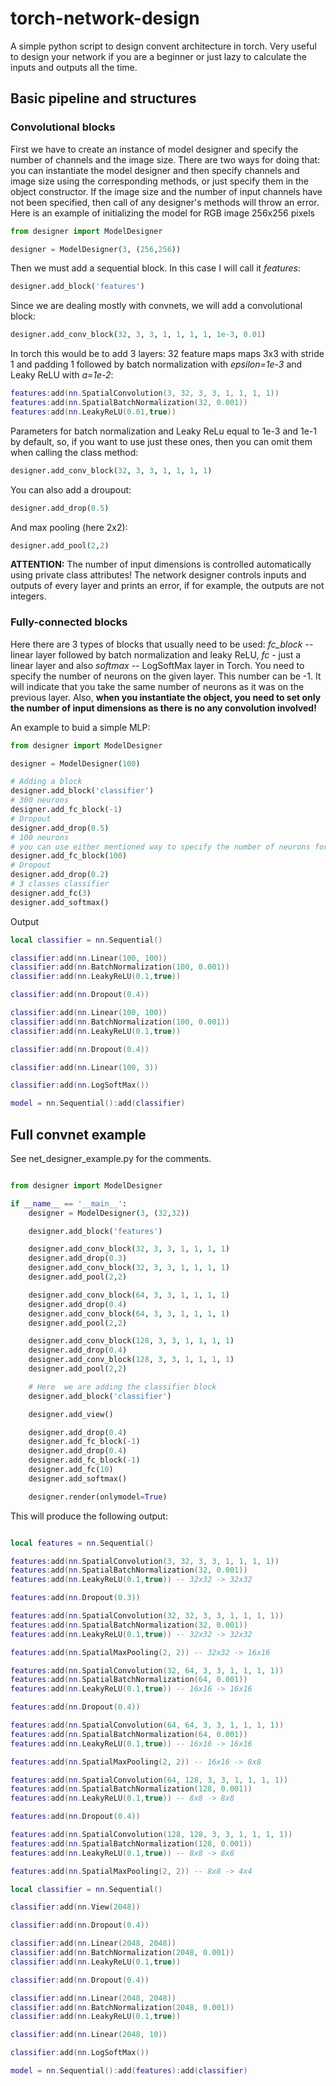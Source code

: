 # torch-network-design
A simple python script to design convent architecture in torch. Very useful to design your network if you are a beginner or just lazy to calculate the inputs and outputs all the time.
## Basic pipeline and structures
### Convolutional blocks
First we have to create an instance of model designer and specify the number of channels and the image size. There are two ways for doing that: you can instantiate the model designer and then specify channels and image size using the corresponding methods, or just specify them in the object constructor. If the image size and the number of input channels have not been specified, then call of any designer's methods will throw an error. Here is an example of initializing the model for RGB image  256x256 pixels
```python
from designer import ModelDesigner

designer = ModelDesigner(3, (256,256))

```
Then we must add a sequential block. In this case I will call it *features*:

```python
designer.add_block('features')
```

Since we are dealing mostly with convnets, we will add a convolutional block:
```python
designer.add_conv_block(32, 3, 3, 1, 1, 1, 1, 1e-3, 0.01)
```

In torch this would be to add 3 layers: 32 feature maps maps 3x3 with stride 1 and padding 1 followed by batch normalization with *epsilon=1e-3* and Leaky ReLU with *a=1e-2*:

```lua
features:add(nn.SpatialConvolution(3, 32, 3, 3, 1, 1, 1, 1))
features:add(nn.SpatialBatchNormalization(32, 0.001))
features:add(nn.LeakyReLU(0.01,true))
```
Parameters for batch normalization and Leaky ReLu equal to 1e-3 and 1e-1 by default, so, if you want to use just these ones, then you can omit them when calling the class method:

```python
designer.add_conv_block(32, 3, 3, 1, 1, 1, 1)
```

You can also add a droupout:

```python
designer.add_drop(0.5)
```

And max pooling (here 2x2):
```python
designer.add_pool(2,2)
```

**ATTENTION:** The number of input dimensions is controlled automatically using private class attributes! The network designer controls inputs and outputs of every layer and prints an error, if for example, the outputs are not integers.

### Fully-connected blocks
Here there are 3 types of blocks that usually need to be used: *fc_block* -- linear layer followed by batch normalization and leaky ReLU, *fc* - just a linear layer and also *softmax* -- LogSoftMax layer in Torch. You need to specify the number of neurons on the given layer. This number can be -1. It will indicate that you take the same number of neurons as it was on the previous layer. Also, **when you instantiate the object, you need to set only the number of input dimensions as there is no any convolution involved!**

An example to buid a simple MLP:

```python
from designer import ModelDesigner

designer = ModelDesigner(100)

# Adding a block
designer.add_block('classifier')
# 300 neurons
designer.add_fc_block(-1)
# Dropout
designer.add_drop(0.5)
# 100 neurons
# you can use either mentioned way to specify the number of neurons for this block
designer.add_fc_block(100)
# Dropout
designer.add_drop(0.2)
# 3 classes classifier
designer.add_fc(3)
designer.add_softmax()
```

Output
```lua
local classifier = nn.Sequential()

classifier:add(nn.Linear(100, 100))
classifier:add(nn.BatchNormalization(100, 0.001))
classifier:add(nn.LeakyReLU(0.1,true))

classifier:add(nn.Dropout(0.4))

classifier:add(nn.Linear(100, 100))
classifier:add(nn.BatchNormalization(100, 0.001))
classifier:add(nn.LeakyReLU(0.1,true))

classifier:add(nn.Dropout(0.4))

classifier:add(nn.Linear(100, 3))

classifier:add(nn.LogSoftMax())

model = nn.Sequential():add(classifier)
```

## Full convnet example
See net_designer_example.py for the comments.
```python

from designer import ModelDesigner

if __name__ == '__main__':
    designer = ModelDesigner(3, (32,32))

    designer.add_block('features')

    designer.add_conv_block(32, 3, 3, 1, 1, 1, 1)
    designer.add_drop(0.3)
    designer.add_conv_block(32, 3, 3, 1, 1, 1, 1)
    designer.add_pool(2,2)

    designer.add_conv_block(64, 3, 3, 1, 1, 1, 1)
    designer.add_drop(0.4)
    designer.add_conv_block(64, 3, 3, 1, 1, 1, 1)
    designer.add_pool(2,2)

    designer.add_conv_block(128, 3, 3, 1, 1, 1, 1)
    designer.add_drop(0.4)
    designer.add_conv_block(128, 3, 3, 1, 1, 1, 1)
    designer.add_pool(2,2)

    # Here  we are adding the classifier block
    designer.add_block('classifier')

    designer.add_view()

    designer.add_drop(0.4)
    designer.add_fc_block(-1)
    designer.add_drop(0.4)
    designer.add_fc_block(-1)
    designer.add_fc(10)
    designer.add_softmax()

    designer.render(onlymodel=True)

```

This will produce the following output:

```lua

local features = nn.Sequential()

features:add(nn.SpatialConvolution(3, 32, 3, 3, 1, 1, 1, 1))
features:add(nn.SpatialBatchNormalization(32, 0.001))
features:add(nn.LeakyReLU(0.1,true)) -- 32x32 -> 32x32

features:add(nn.Dropout(0.3))

features:add(nn.SpatialConvolution(32, 32, 3, 3, 1, 1, 1, 1))
features:add(nn.SpatialBatchNormalization(32, 0.001))
features:add(nn.LeakyReLU(0.1,true)) -- 32x32 -> 32x32

features:add(nn.SpatialMaxPooling(2, 2)) -- 32x32 -> 16x16

features:add(nn.SpatialConvolution(32, 64, 3, 3, 1, 1, 1, 1))
features:add(nn.SpatialBatchNormalization(64, 0.001))
features:add(nn.LeakyReLU(0.1,true)) -- 16x16 -> 16x16

features:add(nn.Dropout(0.4))

features:add(nn.SpatialConvolution(64, 64, 3, 3, 1, 1, 1, 1))
features:add(nn.SpatialBatchNormalization(64, 0.001))
features:add(nn.LeakyReLU(0.1,true)) -- 16x16 -> 16x16

features:add(nn.SpatialMaxPooling(2, 2)) -- 16x16 -> 8x8

features:add(nn.SpatialConvolution(64, 128, 3, 3, 1, 1, 1, 1))
features:add(nn.SpatialBatchNormalization(128, 0.001))
features:add(nn.LeakyReLU(0.1,true)) -- 8x8 -> 8x8

features:add(nn.Dropout(0.4))

features:add(nn.SpatialConvolution(128, 128, 3, 3, 1, 1, 1, 1))
features:add(nn.SpatialBatchNormalization(128, 0.001))
features:add(nn.LeakyReLU(0.1,true)) -- 8x8 -> 8x8

features:add(nn.SpatialMaxPooling(2, 2)) -- 8x8 -> 4x4

local classifier = nn.Sequential()

classifier:add(nn.View(2048))

classifier:add(nn.Dropout(0.4))

classifier:add(nn.Linear(2048, 2048))
classifier:add(nn.BatchNormalization(2048, 0.001))
classifier:add(nn.LeakyReLU(0.1,true))

classifier:add(nn.Dropout(0.4))

classifier:add(nn.Linear(2048, 2048))
classifier:add(nn.BatchNormalization(2048, 0.001))
classifier:add(nn.LeakyReLU(0.1,true))

classifier:add(nn.Linear(2048, 10))

classifier:add(nn.LogSoftMax())

model = nn.Sequential():add(features):add(classifier)

```
